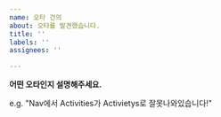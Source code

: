 ```yaml
---
name: 오타 건의
about: 오타를 발견했습니다.
title: ''
labels: ''
assignees: ''

---
```


**어떤 오타인지 설명해주세요.**

e.g. "Nav에서 Activities가 Activietys로 잘못나와있습니다!"
